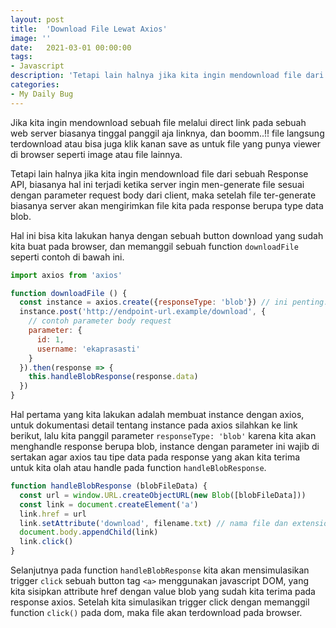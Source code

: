```yaml
---
layout: post
title:  'Download File Lewat Axios'
image: ''
date:   2021-03-01 00:00:00
tags:
- Javascript
description: 'Tetapi lain halnya jika kita ingin mendownload file dari sebuah Response API, biasanya hal ini terjadi ketika server ingin men-generate file sesuai dengan parameter request body dari client, maka setelah file ter-generate biasanya server akan mengirimkan file kita pada response berupa type data blob.'
categories:
- My Daily Bug
---
```


Jika kita ingin mendownload sebuah file melalui direct link pada sebuah web server biasanya tinggal panggil aja linknya, dan boomm..!! file langsung terdownload atau bisa juga klik kanan save as untuk file yang punya viewer di browser seperti image atau file lainnya.

Tetapi lain halnya jika kita ingin mendownload file dari sebuah Response API, biasanya hal ini terjadi ketika server ingin men-generate file sesuai dengan parameter request body dari client, maka setelah file ter-generate biasanya server akan mengirimkan file kita pada response berupa type data blob.

Hal ini bisa kita lakukan hanya dengan sebuah button download yang sudah kita buat pada browser, dan memanggil sebuah function `downloadFile` seperti contoh di bawah ini.

```javascript
import axios from 'axios'

function downloadFile () { 
  const instance = axios.create({responseType: 'blob'}) // ini penting..!!
  instance.post('http://endpoint-url.example/download', {
    // contoh parameter body request
    parameter: {
      id: 1,
      username: 'ekaprasasti'
    }
  }).then(response => {
    this.handleBlobResponse(response.data)
  })
}
```

Hal pertama yang kita lakukan adalah membuat instance dengan axios, untuk dokumentasi detail tentang instance pada axios silahkan ke link berikut, lalu kita panggil parameter `responseType: 'blob'` karena kita akan menghandle response berupa blob, instance dengan parameter ini wajib di sertakan agar axios tau tipe data pada response yang akan kita terima untuk kita olah atau handle pada function `handleBlobResponse`.

```javascript
function handleBlobResponse (blobFileData) {
  const url = window.URL.createObjectURL(new Blob([blobFileData]))
  const link = document.createElement('a')
  link.href = url
  link.setAttribute('download', filename.txt) // nama file dan extension sesuaikan dengan file yang di download
  document.body.appendChild(link)
  link.click()
}
```

Selanjutnya pada function `handleBlobResponse` kita akan mensimulasikan trigger `click` sebuah button tag `<a>` menggunakan javascript DOM, yang kita sisipkan attribute href dengan value blob yang sudah kita terima pada response axios. Setelah kita simulasikan trigger click dengan memanggil function `click()` pada dom, maka file akan terdownload pada browser.